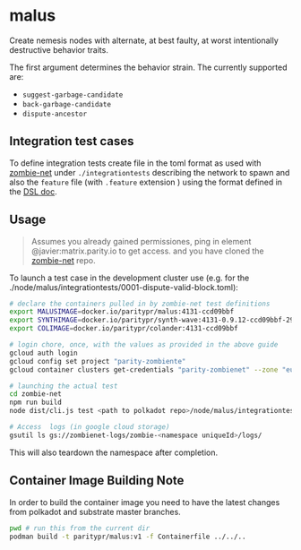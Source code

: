 # malus

Create nemesis nodes with alternate, at best faulty, at worst intentionally destructive behavior traits.

The first argument determines the behavior strain. The currently supported are:

* `suggest-garbage-candidate`
* `back-garbage-candidate`
* `dispute-ancestor`

## Integration test cases

To define integration tests create file
in the toml format as used with [zombie-net][zombie-net]
under `./integrationtests` describing the network to spawn and
also the `feature` file (with `.feature` extension ) using the format
defined in the [DSL doc](https://github.com/paritytech/zombie-net/blob/main/docs/testing-dsl-definition.md).

## Usage

> Assumes you already gained permissiones, ping in element @javier:matrix.parity.io to get access.
> and you have cloned the [zombie-net][zombie-net] repo.

To launch a test case in the development cluster use (e.g. for the  ./node/malus/integrationtests/0001-dispute-valid-block.toml):

```sh
# declare the containers pulled in by zombie-net test definitions
export MALUSIMAGE=docker.io/paritypr/malus:4131-ccd09bbf
export SYNTHIMAGE=docker.io/paritypr/synth-wave:4131-0.9.12-ccd09bbf-29a1ac18
export COLIMAGE=docker.io/paritypr/colander:4131-ccd09bbf

# login chore, once, with the values as provided in the above guide
gcloud auth login
gcloud config set project "parity-zombiente"
gcloud container clusters get-credentials "parity-zombienet" --zone "europe-west3-b" --project parity-zombienet

# launching the actual test
cd zombie-net
npm run build
node dist/cli.js test <path to polkadot repo>/node/malus/integrationtests/0001-dispute-valid-block.feature

# Access  logs (in google cloud storage)
gsutil ls gs://zombienet-logs/zombie-<namespace uniqueId>/logs/
```

This will also teardown the namespace after completion.

## Container Image Building Note

In order to build the container image you need to have the latest changes from
polkadot and substrate master branches.

```sh
pwd # run this from the current dir
podman build -t paritypr/malus:v1 -f Containerfile ../../..
```

[zombie-net]: https://github.com/paritytech/zombie-net
[gke]: (https://github.com/paritytech/gurke/blob/main/docs/How-to-setup-access-to-gke-k8s-cluster.md)
